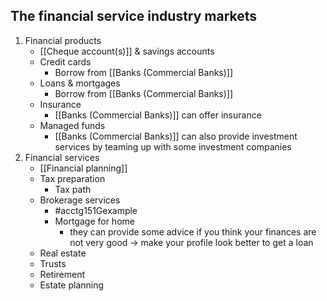 
## The financial service industry markets
1. Financial products
	- [[Cheque account(s)]] & savings accounts
	- Credit cards
		- Borrow from [[Banks (Commercial Banks)]]
	- Loans & mortgages
		- Borrow from [[Banks (Commercial Banks)]]
	- Insurance
		- [[Banks (Commercial Banks)]] can offer insurance
	- Managed funds
		- [[Banks (Commercial Banks)]] can also provide investment services by teaming up with some investment companies
2. Financial services
	- [[Financial planning]]
	- Tax preparation
		- Tax path
	- Brokerage services
		- #acctg151Gexample 
		- Mortgage for home
			- they can provide some advice if you think your finances are not very good $\rightarrow$ make your profile look better to get a loan
	- Real estate
	- Trusts
	- Retirement
	- Estate planning
